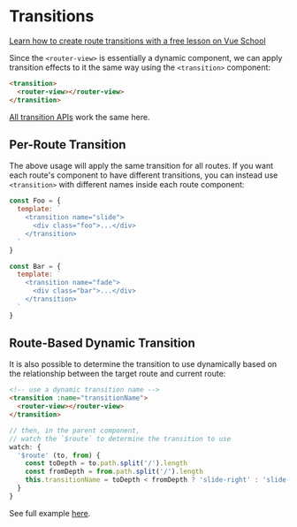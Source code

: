 # Transitions

<div class="vueschool"><a href="https://vueschool.io/lessons/how-to-create-route-transitions-with-vue-router?friend=vuerouter" target="_blank" rel="sponsored noopener" title="Learn how to create route transitions on Vue School">Learn how to create route transitions with a free lesson on Vue School</a></div>

Since the `<router-view>` is essentially a dynamic component, we can apply transition effects to it the same way using the `<transition>` component:

```html
<transition>
  <router-view></router-view>
</transition>
```

[All transition APIs](https://vuejs.org/guide/transitions.html) work the same here.

## Per-Route Transition

The above usage will apply the same transition for all routes. If you want each route's component to have different transitions, you can instead use `<transition>` with different names inside each route component:

```js
const Foo = {
  template: `
    <transition name="slide">
      <div class="foo">...</div>
    </transition>
  `
}

const Bar = {
  template: `
    <transition name="fade">
      <div class="bar">...</div>
    </transition>
  `
}
```

## Route-Based Dynamic Transition

It is also possible to determine the transition to use dynamically based on the relationship between the target route and current route:

```html
<!-- use a dynamic transition name -->
<transition :name="transitionName">
  <router-view></router-view>
</transition>
```

```js
// then, in the parent component,
// watch the `$route` to determine the transition to use
watch: {
  '$route' (to, from) {
    const toDepth = to.path.split('/').length
    const fromDepth = from.path.split('/').length
    this.transitionName = toDepth < fromDepth ? 'slide-right' : 'slide-left'
  }
}
```

See full example [here](https://github.com/vuejs/vue-router/blob/dev/examples/transitions/app.js).
